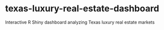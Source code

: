 # texas-luxury-real-estate-dashboard
Interactive R Shiny dashboard analyzing Texas luxury real estate markets

